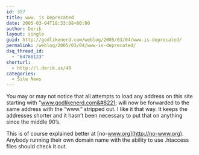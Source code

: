 ```yaml
---
id: 357
title: www. is Deprecated
date: 2005-03-04T18:33:08+00:00
author: Derik
layout: single
guid: http://godlikenerd.com/weblog/2005/03/04/www-is-deprecated/
permalink: /weblog/2005/03/04/www-is-deprecated/
dsq_thread_id:
  - "64768123"
shorturl:
  - http://l.derik.us/48
categories:
  - Site News
---
```

You may or may not notice that all attempts to load any address on this site starting with &#8220;www.godlikenerd.com&#8221; will now be forwarded to the same address with the &#8220;www.&#8221; stripped out. I like it that way. It keeps the addresses shorter and it hasn&#8217;t been necessary to put that on anything since the middle 90&#8217;s.

This is of course explained better at [no-www.org](http://no-www.org). Anybody running their own domain name with the ability to use .htaccess files should check it out.